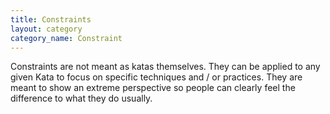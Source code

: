 ```yaml
---
title: Constraints
layout: category
category_name: Constraint
---
```


Constraints are not meant as katas themselves.
They can be applied to any given Kata to focus on specific techniques and / or practices.
They are meant to show an extreme perspective so people can clearly feel the difference to what they do usually. 

